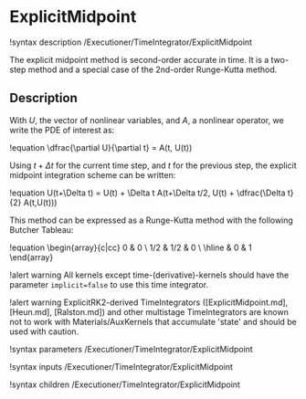 # ExplicitMidpoint

!syntax description /Executioner/TimeIntegrator/ExplicitMidpoint

The explicit midpoint method is second-order accurate in time. It is a two-step method and
a special case of the 2nd-order Runge-Kutta method.

## Description

With $U$, the vector of nonlinear variables, and $A$, a nonlinear operator,
we write the PDE of interest as:

!equation
\dfrac{\partial U}{\partial t} = A(t, U(t))

Using $t+\Delta t$ for the current time step, and $t$ for the previous step,
the explicit midpoint integration scheme can be written:

!equation
U(t+\Delta t) = U(t) + \Delta t A(t+\Delta t/2, U(t) + \dfrac{\Delta t}{2} A(t,U(t)))

This method can be expressed as a Runge-Kutta method with the following Butcher Tableau:

!equation
\begin{array}{c|cc}
  0 & 0 \\
1/2 & 1/2 & 0 \\
\hline
    &  0  & 1
\end{array}

!alert warning
All kernels except time-(derivative)-kernels should have the parameter `implicit=false` to use this
time integrator.

!alert warning
ExplicitRK2-derived TimeIntegrators ([ExplicitMidpoint.md], [Heun.md], [Ralston.md]) and other multistage
TimeIntegrators are known not to work with Materials/AuxKernels that accumulate 'state' and
should be used with caution.

!syntax parameters /Executioner/TimeIntegrator/ExplicitMidpoint

!syntax inputs /Executioner/TimeIntegrator/ExplicitMidpoint

!syntax children /Executioner/TimeIntegrator/ExplicitMidpoint
